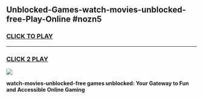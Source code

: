 
## Unblocked-Games-watch-movies-unblocked-free-Play-Online #nozn5
<h3>
<a href="https://news.freeplayer.one?title=watch-movies-unblocked-free&ref=3">CLICK TO PLAY</a></h3>
<hr>

<h3>
<a href="https://news.freeplayer.one?title=watch-movies-unblocked-free&ref=3">CLICK 2 PLAY</a>
  
</h3>

<a href="https://news.freeplayer.one?title=watch-movies-unblocked-free&ref=3"><img src="https://clearcache.store/games.png"></a>


**watch-movies-unblocked-free games unblocked: Your Gateway to Fun and Accessible Online Gaming**
